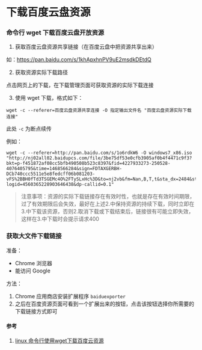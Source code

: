 # 下载百度云盘资源

### 命令行 wget 下载百度云盘开放资源

1. 获取百度云盘资源共享链接（在百度云盘中把资源共享出来）

如：https://pan.baidu.com/s/1khApxhnPV9uE2msdkDEtdQ

2. 获取资源实际下载路径

点击网页上的下载，在下载管理页面可获取资源的实际下载连接

3. 使用 wget 下载，格式如下：

``` shell
wget -c --referer=百度云盘资源共享连接 -O 指定输出文件名 "百度云盘资源实际下载连接"
```

此处 `-c` 为断点续传

例如：

``` shell
wget -c --referer=http://pan.baidu.com/s/1o6rdkW6 -O windows7_x86.iso "http://nj02all02.baidupcs.com/file/3be75df53e0cfb3905af0b4f4471c9f3?bkt=p-f451872af08cc5bfb490508b523c8397&fid=4227933273-250528-4076405795&time=1468566284&sign=FDTAXGERBH-DCb740ccc5511e5e8fedcff06b081203-vFS%2BBH0fTd3TSGEMc4O%2FTySLxHc%3D&to=nj2vb&fm=Nan,B,T,t&sta_dx=2484&sta_cs=-19281&sta_ft=iso&sta_ct=7&fm2=Nanjing,B,T,t&newver=1&newfm=1&secfm=1&flow_ver=3&pkey=14003be75df53e0cfb3905af0b4f4471c9f3e6fdf91000009b398800&expires=8h&rt=sh&r=706431293&mlogid=4560365228769428710&vuk=4227933273&vbdid=2129571343&fin=cn_windows_7_x86.iso&fn=cn_windows_7_x86.iso&uta=0&rtype=0&iv=2&isw=0&dp-logid=4560365228903646438&dp-callid=0.1"
```

> 注意事项：资源的实际下载链接存在有效时性，也就是存在有效时间期限，过了有效期限后会失效，最好在上述2.中保持资源的持续下载，同时立即在3.中下载该资源，否则2.取消下载或下载结束后，链接很有可能立即失效，这样在3.中下载时会提示请求400

### 获取大文件下载链接

准备：

- Chrome 浏览器
- 能访问 Google

方法：

1. Chrome 应用商店安装扩展程序 `baiduexporter`
2. 之后在百度资源页面可看到一个扩展出来的按钮，点击该按钮选择你所需要的下载链接方式即可

#### 参考

1. [linux 命令行使用wget下载百度云资源](https://blog.csdn.net/zhongdajiajiao/article/details/51917886)